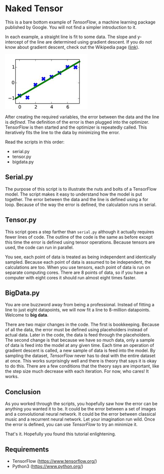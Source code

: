 # Naked Tensor

This is a bare bottom example of *TensorFlow*, a machine learning package published by Google. You will not find a simpler introduction to it.

In each example, a straight line is fit to some data. The slope and y-intercept of the line are determined using gradient descent. If you do not know about gradient descent, check out the Wikipedia page ([link](https://en.wikipedia.org/wiki/Gradient_descent)).

![alt text](artwork/line_of_best_fit.jpg "Straight line fitted to data")

After creating the required variables, the error between the data and the line is *defined*. The definition of the error is then plugged into the optimizer. TensorFlow is then started and the optimizer is repeatedly called. This iteratively fits the line to the data by minimizing the error.

Read the scripts in this order:
 * serial.py
 * tensor.py
 * bigdata.py

## Serial.py

The purpose of this script is to illustrate the nuts and bolts of a TensorFlow model. The script makes it easy to understand how the model is put together. The error between the data and the line is defined using a for loop. Because of the way the error is defined, the calculation runs in serial.

## Tensor.py

This script goes a step farther than `serial.py` although it actually requires fewer lines of code. The outline of the code is the same as before except this time the error is defined using tensor operations. Because tensors are used, the code can run in parallel.

You see, each point of data is treated as being independent and identically sampled. Because each point of data is assumed to be independent, the calculations are too. When you use tensors, each point of data is run on separate computing cores. There are 8 points of data, so if you have a computer with eight cores it should run almost eight times faster. 

## BigData.py

You are one buzzword away from being a professional. Instead of fitting a line to just eight datapoints, we will now fit a line to 8-million datapoints. Welcome to **big data**.

There are two major changes in the code. The first is bookkeeping. Because of all the data, the error must be defined using placeholders instead of actual data. Later in the code, the data is feed through the placeholders. The second change is that because we have so much data, only a sample of data is feed into the model at any given time. Each time an operation of gradient descent is called, a new sample of data is feed into the model. By sampling the dataset, *TensorFlow* never has to deal with the entire dataset at once. This works surprisingly well and there is theory that says it is okay to do this. There are a few conditions that the theory says are important, like the step size much decrease with each iteration. For now, who cares! It works.

## Conclusion

As you worked through the scripts, you hopefully saw how the error can be anything you wanted it to be. It could be the error between a set of images and a convolutional neural network. It could be the error between classical music and a recurrent neural network. Let your imagination run wild. Once the error is defined, you can use *TensorFlow* to try an minimize it.

That's it. Hopefully you found this tutorial enlightening.

## Requirements

 * TensorFlow (https://www.tensorflow.org/)
 * Python3 (https://www.python.org/)

